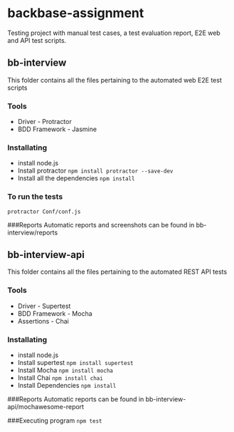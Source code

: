 # backbase-assignment

Testing project with manual test cases, a test evaluation report, E2E web and API test scripts.


## bb-interview
This folder contains all the files pertaining to the automated web E2E test scripts

### Tools 
* Driver - Protractor
* BDD Framework - Jasmine

### Installating
* install node.js
* Install protractor ```npm install protractor --save-dev```
* Install all the dependencies ```npm install```

### To run the tests 

```protractor Conf/conf.js```

###Reports
Automatic reports and screenshots can be found in bb-interview/reports


## bb-interview-api
This folder contains all the files pertaining to the automated REST API tests

### Tools 
* Driver - Supertest
* BDD Framework - Mocha
* Assertions - Chai

### Installating
* install node.js
* Install supertest ```npm install supertest ```
* Install Mocha ```npm install mocha ```
* Install Chai ```npm install chai ```
* Install Dependencies ```npm install```


###Reports
Automatic reports can be found in bb-interview-api/mochawesome-report

###Executing program
```npm test```





